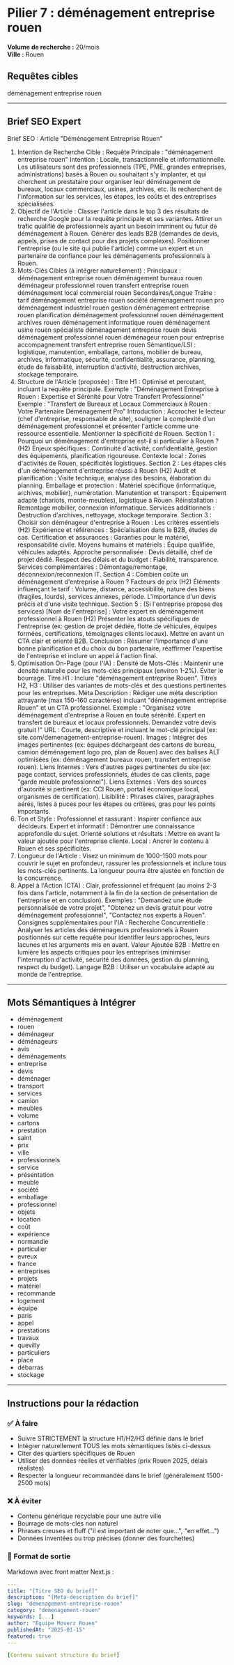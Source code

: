 # Pilier 7 : déménagement entreprise rouen

**Volume de recherche :** 20/mois  
**Ville :** Rouen

## Requêtes cibles

déménagement entreprise rouen

---

## Brief SEO Expert

Brief SEO : Article "Déménagement Entreprise Rouen"
1. Intention de Recherche Cible :
Requête Principale : "déménagement entreprise rouen"
Intention : Locale, transactionnelle et informationnelle. Les utilisateurs sont des professionnels (TPE, PME, grandes entreprises, administrations) basés à Rouen ou souhaitant s'y implanter, et qui cherchent un prestataire pour organiser leur déménagement de bureaux, locaux commerciaux, usines, archives, etc. Ils recherchent de l'information sur les services, les étapes, les coûts et des entreprises spécialisées.
2. Objectif de l'Article :
Classer l'article dans le top 3 des résultats de recherche Google pour la requête principale et ses variantes.
Attirer un trafic qualifié de professionnels ayant un besoin imminent ou futur de déménagement à Rouen.
Générer des leads B2B (demandes de devis, appels, prises de contact pour des projets complexes).
Positionner l'entreprise (ou le site qui publie l'article) comme un expert et un partenaire de confiance pour les déménagements professionnels à Rouen.
3. Mots-Clés Cibles (à intégrer naturellement) :
Principaux :
déménagement entreprise rouen
déménagement bureaux rouen
déménageur professionnel rouen
transfert entreprise rouen
déménagement local commercial rouen
Secondaires/Longue Traîne :
tarif déménagement entreprise rouen
société déménagement rouen pro
déménagement industriel rouen
gestion déménagement entreprise rouen
planification déménagement professionnel rouen
déménagement archives rouen
déménagement informatique rouen
déménagement usine rouen
spécialiste déménagement entreprise rouen
devis déménagement professionnel rouen
déménageur rouen pour entreprise
accompagnement transfert entreprise rouen
Sémantique/LSI :
logistique, manutention, emballage, cartons, mobilier de bureau, archives, informatique, sécurité, confidentialité, assurance, planning, étude de faisabilité, interruption d'activité, destruction archives, stockage temporaire.
4. Structure de l'Article (proposée) :
Titre H1 : Optimisé et percutant, incluant la requête principale.
Exemple : "Déménagement Entreprise à Rouen : Expertise et Sérénité pour Votre Transfert Professionnel"
Exemple : "Transfert de Bureaux et Locaux Commerciaux à Rouen : Votre Partenaire Déménagement Pro"
Introduction : Accrocher le lecteur (chef d'entreprise, responsable de site), souligner la complexité d'un déménagement professionnel et présenter l'article comme une ressource essentielle. Mentionner la spécificité de Rouen.
Section 1 : Pourquoi un déménagement d'entreprise est-il si particulier à Rouen ? (H2)
Enjeux spécifiques : Continuité d'activité, confidentialité, gestion des équipements, planification rigoureuse.
Contexte local : Zones d'activités de Rouen, spécificités logistiques.
Section 2 : Les étapes clés d'un déménagement d'entreprise réussi à Rouen (H2)
Audit et planification : Visite technique, analyse des besoins, élaboration du planning.
Emballage et protection : Matériel spécifique (informatique, archives, mobilier), numérotation.
Manutention et transport : Équipement adapté (chariots, monte-meubles), logistique à Rouen.
Réinstallation : Remontage mobilier, connexion informatique.
Services additionnels : Destruction d'archives, nettoyage, stockage temporaire.
Section 3 : Choisir son déménageur d'entreprise à Rouen : Les critères essentiels (H2)
Expérience et références : Spécialisation dans le B2B, études de cas.
Certification et assurances : Garanties pour le matériel, responsabilité civile.
Moyens humains et matériels : Équipe qualifiée, véhicules adaptés.
Approche personnalisée : Devis détaillé, chef de projet dédié.
Respect des délais et du budget : Fiabilité, transparence.
Services complémentaires : Démontage/remontage, déconnexion/reconnexion IT.
Section 4 : Combien coûte un déménagement d'entreprise à Rouen ? Facteurs de prix (H2)
Éléments influençant le tarif : Volume, distance, accessibilité, nature des biens (fragiles, lourds), services annexes, période.
L'importance d'un devis précis et d'une visite technique.
Section 5 : (Si l'entreprise propose des services) [Nom de l'entreprise] : Votre expert en déménagement professionnel à Rouen (H2)
Présenter les atouts spécifiques de l'entreprise (ex: gestion de projet dédiée, flotte de véhicules, équipes formées, certifications, témoignages clients locaux).
Mettre en avant un CTA clair et orienté B2B.
Conclusion : Résumer l'importance d'une bonne planification et du choix du bon partenaire, réaffirmer l'expertise de l'entreprise et inclure un appel à l'action final.
5. Optimisation On-Page (pour l'IA) :
Densité de Mots-Clés : Maintenir une densité naturelle pour les mots-clés principaux (environ 1-2%). Éviter le bourrage.
Titre H1 : Inclure "déménagement entreprise Rouen".
Titres H2, H3 : Utiliser des variantes de mots-clés et des questions pertinentes pour les entreprises.
Méta Description : Rédiger une méta description attrayante (max 150-160 caractères) incluant "déménagement entreprise Rouen" et un CTA professionnel.
Exemple : "Organisez votre déménagement d'entreprise à Rouen en toute sérénité. Expert en transfert de bureaux et locaux professionnels. Demandez votre devis gratuit !"
URL : Courte, descriptive et incluant le mot-clé principal (ex: site.com/demenagement-entreprise-rouen).
Images : Intégrer des images pertinentes (ex: équipes déchargeant des cartons de bureau, camion déménagement logo pro, plan de Rouen) avec des balises ALT optimisées (ex: déménagement bureaux rouen, transfert entreprise rouen).
Liens Internes : Vers d'autres pages pertinentes du site (ex: page contact, services professionnels, études de cas clients, page "garde meuble professionnel").
Liens Externes : Vers des sources d'autorité si pertinent (ex: CCI Rouen, portail économique local, organismes de certification).
Lisibilité : Phrases claires, paragraphes aérés, listes à puces pour les étapes ou critères, gras pour les points importants.
6. Ton et Style :
Professionnel et rassurant : Inspirer confiance aux décideurs.
Expert et informatif : Démontrer une connaissance approfondie du sujet.
Orienté solutions et résultats : Mettre en avant la valeur ajoutée pour l'entreprise cliente.
Local : Ancrer le contenu à Rouen et ses spécificités.
7. Longueur de l'Article :
Visez un minimum de 1000-1500 mots pour couvrir le sujet en profondeur, rassurer les professionnels et inclure tous les mots-clés pertinents. La longueur pourra être ajustée en fonction de la concurrence.
8. Appel à l'Action (CTA) :
Clair, professionnel et fréquent (au moins 2-3 fois dans l'article, notamment à la fin de la section de présentation de l'entreprise et en conclusion).
Exemples : "Demandez une étude personnalisée de votre projet", "Obtenez un devis gratuit pour votre déménagement professionnel", "Contactez nos experts à Rouen".
Consignes supplémentaires pour l'IA :
Recherche Concurrentielle : Analyser les articles des déménageurs professionnels à Rouen positionnés sur cette requête pour identifier leurs approches, leurs lacunes et les arguments mis en avant.
Valeur Ajoutée B2B : Mettre en lumière les aspects critiques pour les entreprises (minimiser l'interruption d'activité, sécurité des données, gestion du planning, respect du budget).
Langage B2B : Utiliser un vocabulaire adapté au monde de l'entreprise.

---

## Mots Sémantiques à Intégrer

- déménagement
- rouen
- déménageur
- déménageurs
- avis
- déménagements
- entreprise
- devis
- déménager
- transport
- services
- camion
- meubles
- volume
- cartons
- prestation
- saint
- prix
- ville
- professionnels
- service
- présentation
- meuble
- société
- emballage
- professionnel
- objets
- location
- coût
- expérience
- normandie
- particulier
- evreux
- france
- entreprises
- projets
- matériel
- recommande
- logement
- équipe
- paris
- appel
- prestations
- travaux
- quevilly
- particuliers
- place
- débarras
- stockage

---

## Instructions pour la rédaction

### ✅ À faire
- Suivre STRICTEMENT la structure H1/H2/H3 définie dans le brief
- Intégrer naturellement TOUS les mots sémantiques listés ci-dessus
- Citer des quartiers spécifiques de Rouen
- Utiliser des données réelles et vérifiables (prix Rouen 2025, délais réalistes)
- Respecter la longueur recommandée dans le brief (généralement 1500-2500 mots)

### ❌ À éviter
- Contenu générique recyclable pour une autre ville
- Bourrage de mots-clés non naturel
- Phrases creuses et fluff ("il est important de noter que...", "en effet...")
- Données inventées ou trop précises (donner des fourchettes)

### 🎯 Format de sortie
Markdown avec front matter Next.js :

```yaml
---
title: "[Titre SEO du brief]"
description: "[Meta-description du brief]"
slug: "demenagement-entreprise-rouen"
category: "demenagement-rouen"
keywords: [...]
author: "Équipe Moverz Rouen"
publishedAt: "2025-01-15"
featured: true
---

[Contenu suivant structure du brief]
```
